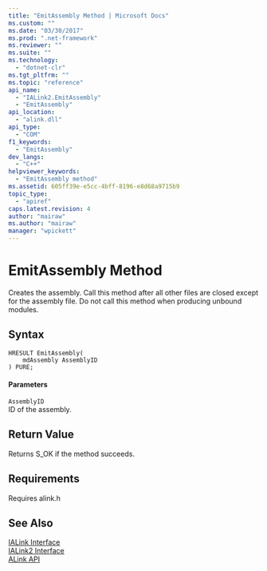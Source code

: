```yaml
---
title: "EmitAssembly Method | Microsoft Docs"
ms.custom: ""
ms.date: "03/30/2017"
ms.prod: ".net-framework"
ms.reviewer: ""
ms.suite: ""
ms.technology: 
  - "dotnet-clr"
ms.tgt_pltfrm: ""
ms.topic: "reference"
api_name: 
  - "IALink2.EmitAssembly"
  - "EmitAssembly"
api_location: 
  - "alink.dll"
api_type: 
  - "COM"
f1_keywords: 
  - "EmitAssembly"
dev_langs: 
  - "C++"
helpviewer_keywords: 
  - "EmitAssembly method"
ms.assetid: 605ff39e-e5cc-4bff-8196-e8d68a9715b9
topic_type: 
  - "apiref"
caps.latest.revision: 4
author: "mairaw"
ms.author: "mairaw"
manager: "wpickett"
---
```

# EmitAssembly Method
Creates the assembly. Call this method after all other files are closed except for the assembly file. Do not call this method when producing unbound modules.  
  
## Syntax  
  
```  
HRESULT EmitAssembly(  
    mdAssembly AssemblyID  
) PURE;  
```  
  
#### Parameters  
 `AssemblyID`  
 ID of the assembly.  
  
## Return Value  
 Returns S_OK if the method succeeds.  
  
## Requirements  
 Requires alink.h  
  
## See Also  
 [IALink Interface](../../../../docs/framework/unmanaged-api/alink/ialink-interface.md)   
 [IALink2 Interface](../../../../docs/framework/unmanaged-api/alink/ialink2-interface.md)   
 [ALink API](../../../../docs/framework/unmanaged-api/alink/index.md)